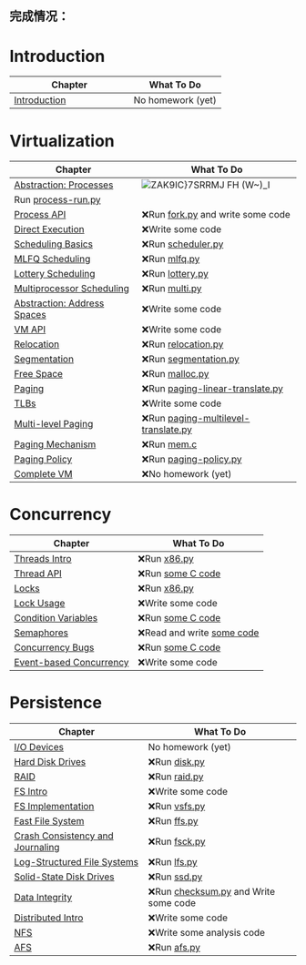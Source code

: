 ## 完成情况：

# Introduction

| Chapter                                                      | What To Do        |
| ------------------------------------------------------------ | ----------------- |
| [Introduction](http://www.cs.wisc.edu/~remzi/OSTEP/intro.pdf) &nbsp; &nbsp; &nbsp; &nbsp; &nbsp; &nbsp; &nbsp; &nbsp; &nbsp; &nbsp; &nbsp; &nbsp; | No homework (yet) |

# Virtualization

| Chapter                                                      | What To Do                                            |
| ------------------------------------------------------------ | ----------------------------------------------------- |
| [Abstraction: Processes](http://www.cs.wisc.edu/~remzi/OSTEP/cpu-intro.pdf) | ![ZAK9IC}7SRRMJ FH (W~)_I](https://user-images.githubusercontent.com/62886679/146889052-b072cd2b-dc11-429f-8c16-4f74dc4b72fa.png)
Run [process-run.py](cpu-intro)                      |
| [Process API](http://www.cs.wisc.edu/~remzi/OSTEP/cpu-api.pdf) | ❌Run [fork.py](cpu-api) and write some code           |
| [Direct Execution](http://www.cs.wisc.edu/~remzi/OSTEP/cpu-mechanisms.pdf) | ❌Write some code                                      |
| [Scheduling Basics](http://www.cs.wisc.edu/~remzi/OSTEP/cpu-sched.pdf) | ❌Run [scheduler.py](cpu-sched)                        |
| [MLFQ Scheduling](http://www.cs.wisc.edu/~remzi/OSTEP/cpu-sched-mlfq.pdf) | ❌Run [mlfq.py](cpu-sched-mlfq)                        |
| [Lottery Scheduling](http://www.cs.wisc.edu/~remzi/OSTEP/cpu-sched-lottery.pdf) | ❌Run [lottery.py](cpu-sched-lottery)                  |
| [Multiprocessor Scheduling](http://www.cs.wisc.edu/~remzi/OSTEP/cpu-sched-multi.pdf) | ❌Run [multi.py](cpu-sched-multi)                      |
| [Abstraction: Address Spaces](http://www.cs.wisc.edu/~remzi/OSTEP/vm-intro.pdf) | ❌Write some code                                      |
| [VM API](http://www.cs.wisc.edu/~remzi/OSTEP/vm-api.pdf)     | ❌Write some code                                      |
| [Relocation](http://www.cs.wisc.edu/~remzi/OSTEP/vm-mechanism.pdf) | ❌Run [relocation.py](vm-mechanism)                    |
| [Segmentation](http://www.cs.wisc.edu/~remzi/OSTEP/vm-segmentation.pdf) | ❌Run [segmentation.py](vm-segmentation)               |
| [Free Space](http://www.cs.wisc.edu/~remzi/OSTEP/vm-freespace.pdf) | ❌Run [malloc.py](vm-freespace)                        |
| [Paging](http://www.cs.wisc.edu/~remzi/OSTEP/vm-paging.pdf)  | ❌Run [paging-linear-translate.py](vm-paging)          |
| [TLBs](http://www.cs.wisc.edu/~remzi/OSTEP/vm-tlbs.pdf)      | ❌Write some code                                      |
| [Multi-level Paging](http://www.cs.wisc.edu/~remzi/OSTEP/vm-smalltables.pdf) | ❌Run [paging-multilevel-translate.py](vm-smalltables) |
| [Paging Mechanism](http://www.cs.wisc.edu/~remzi/OSTEP/vm-beyondphys.pdf) | ❌Run [mem.c](vm-beyondphys)                           |
| [Paging Policy](http://www.cs.wisc.edu/~remzi/OSTEP/vm-beyondphys-policy.pdf) | ❌Run [paging-policy.py](vm-beyondphys-policy)         |
| [Complete VM](http://www.cs.wisc.edu/~remzi/OSTEP/vm-complete.pdf) | ❌No homework (yet)                                    |

# Concurrency

| Chapter                                                      | What To Do                                |
| ------------------------------------------------------------ | ----------------------------------------- |
| [Threads Intro](http://www.cs.wisc.edu/~remzi/OSTEP/threads-intro.pdf) | ❌Run [x86.py](threads-intro)              |
| [Thread API](http://www.cs.wisc.edu/~remzi/OSTEP/threads-api.pdf) | ❌Run [some C code](threads-api)           |
| [Locks](http://www.cs.wisc.edu/~remzi/OSTEP/threads-locks.pdf) | ❌Run [x86.py](threads-locks)              |
| [Lock Usage](http://www.cs.wisc.edu/~remzi/OSTEP/threads-locks-usage.pdf) | ❌Write some code                          |
| [Condition Variables](http://www.cs.wisc.edu/~remzi/OSTEP/threads-cv.pdf) | ❌Run [some C code](threads-cv)            |
| [Semaphores](http://www.cs.wisc.edu/~remzi/OSTEP/threads-sema.pdf) | ❌Read and write [some code](threads-sema) |
| [Concurrency Bugs](http://www.cs.wisc.edu/~remzi/OSTEP/threads-bugs.pdf) | ❌Run [some C code](threads-bugs)          |
| [Event-based Concurrency](http://www.cs.wisc.edu/~remzi/OSTEP/threads-events.pdf) | ❌Write some code                          |

# Persistence

| Chapter                                                      | What To Do                                             |
| ------------------------------------------------------------ | ------------------------------------------------------ |
| [I/O Devices](http://www.cs.wisc.edu/~remzi/OSTEP/file-devices.pdf) | No homework (yet)                                      |
| [Hard Disk Drives](http://www.cs.wisc.edu/~remzi/OSTEP/file-disks.pdf) | ❌Run [disk.py](file-disks)                             |
| [RAID](http://www.cs.wisc.edu/~remzi/OSTEP/file-raid.pdf)    | ❌Run [raid.py](file-raid)                              |
| [FS Intro](http://www.cs.wisc.edu/~remzi/OSTEP/file-intro.pdf) | ❌Write some code                                       |
| [FS Implementation](http://www.cs.wisc.edu/~remzi/OSTEP/file-implementation.pdf) | ❌Run [vsfs.py](file-implementation)                    |
| [Fast File System](http://www.cs.wisc.edu/~remzi/OSTEP/file-ffs.pdf) | ❌Run [ffs.py](file-ffs)                                |
| [Crash Consistency and Journaling](http://www.cs.wisc.edu/~remzi/OSTEP/file-journaling.pdf) | ❌Run [fsck.py](file-journaling)                        |
| [Log-Structured File Systems](http://www.cs.wisc.edu/~remzi/OSTEP/file-lfs.pdf) | ❌Run [lfs.py](file-lfs)                                |
| [Solid-State Disk Drives](http://www.cs.wisc.edu/~remzi/OSTEP/file-ssd.pdf) | ❌Run [ssd.py](file-ssd)                                |
| [Data Integrity](http://www.cs.wisc.edu/~remzi/OSTEP/file-integrity.pdf) | ❌Run [checksum.py](file-integrity) and Write some code |
| [Distributed Intro](http://www.cs.wisc.edu/~remzi/OSTEP/dist-intro.pdf) | ❌Write some code                                       |
| [NFS](http://www.cs.wisc.edu/~remzi/OSTEP/dist-nfs.pdf)      | ❌Write some analysis code                              |
| [AFS](http://www.cs.wisc.edu/~remzi/OSTEP/dist-afs.pdf)      | ❌Run [afs.py](dist-afs)                                |
